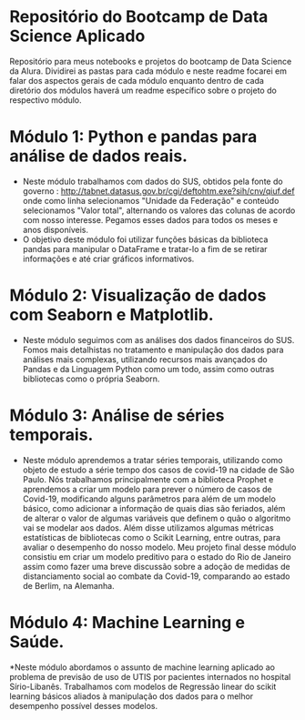 # Repositório do Bootcamp de Data Science Aplicado
Repositório para meus notebooks e projetos do bootcamp de Data Science da Alura. Dividirei as pastas para cada módulo e neste readme focarei em falar dos aspectos gerais de cada módulo enquanto dentro de cada diretório dos módulos haverá um readme específico sobre o projeto do respectivo módulo.

# Módulo 1: Python e pandas para análise de dados reais.
* Neste módulo trabalhamos com dados do SUS, obtidos pela fonte do governo : http://tabnet.datasus.gov.br/cgi/deftohtm.exe?sih/cnv/qiuf.def onde como linha selecionamos "Unidade da Federação" e conteúdo selecionamos "Valor total", alternando os valores das colunas de acordo com nosso interesse. Pegamos esses dados para todos os meses e anos disponíveis. 
* O objetivo deste módulo foi utilizar funções básicas da biblioteca pandas para manipular o DataFrame e tratar-lo a fim de se retirar informações e até criar gráficos informativos.

# Módulo 2: Visualização de dados com Seaborn e Matplotlib.

* Neste módulo seguimos com as análises dos dados financeiros do SUS. Fomos mais detalhistas no tratamento e manipulação dos dados para análises mais complexas, utilizando recursos mais avançados do Pandas e da Linguagem Python como um todo, assim como outras bibliotecas como o própria Seaborn.

# Módulo 3: Análise de séries temporais.

* Neste módulo aprendemos a tratar séries temporais, utilizando como objeto de estudo a série tempo dos casos de covid-19 na cidade de São Paulo. Nós trabalhamos principalmente com a biblioteca Prophet e aprendemos a criar um modelo para prever o número de casos de Covid-19, modificando alguns parâmetros para além de um modelo básico, como adicionar a informação de quais dias são feriados, além de alterar o valor de algumas variáveis que definem o quão o algoritmo vai se modelar aos dados. Além disse utilizamos algumas métricas estatísticas de bibliotecas como o Scikit Learning, entre outras, para avaliar o desempenho do nosso modelo. Meu projeto final desse módulo consistiu em criar um modelo preditivo para o estado do Rio de Janeiro assim como fazer uma breve discussão sobre a adoção de medidas de distanciamento social ao combate da Covid-19, comparando ao estado de Berlim, na Alemanha.

# Módulo 4: Machine Learning e Saúde.

*Neste módulo abordamos o assunto de machine learning aplicado ao problema de previsão de uso de UTIS por pacientes internados no hospital Sírio-Libanês. Trabalhamos com modelos de Regressão linear do scikit learning básicos aliados à manipulação dos dados para o melhor desempenho possível desses modelos.
